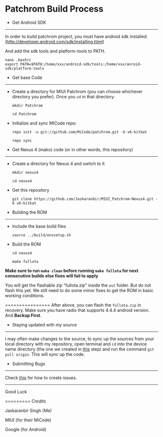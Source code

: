 **Patchrom Build Process**
==========================

* Get Android SDK
------------------

In order to build patchrom project, you must have android sdk installed.(http://developer.android.com/sdk/installing.html)

And add the sdk tools and platform-tools to PATH.

    nano .bashrc
    export PATH=$PATH:/home/xxx/android-sdk/tools:/home/xxx/anroid-sdk/platform-tools

* Get base Code
----------------

* Create a directory for MIUI Patchrom (you can choose whichever directory you prefer). Once you `cd` in that directory:


   `mkdir Patchrom`
    
    `cd Patchrom`



* Initialize and sync MICode repo:

    `repo init -u git://github.com/MiCode/patchrom.git -b v6-kitkat`
    
    `repo sync`

* Get Nexus 4 (mako) code (or in other words, this repository)
---------------------------------------------------------------

* Create a directory for Nexus 4 and switch to it

   `mkdir nexus4`
   
   `cd nexus4`

* Get this repository

   `git clone https://github.com/Jaskaranbir/MIUI_Patchrom-Nexus4.git -b v6-kitkat`

* Building the ROM
-------------------

* Include the base build files

    `source ../build/envsetup.sh`

* Build the ROM

   `cd nexus4`

   `make fullota`

**Make sure to run `make clean` before running `make fullota` for next consecutive builds else fixes will fail to apply**

You will get the flashable zip "fullota.zip" inside the `out` folder. But do not flash this yet. We still need to do some minor fixes to get the ROM in basic working conditions.

================
After above, you can flash the `fullota.zip` in recovery. Make sure you have radio that supports 4.4.4 android version. And **Backup First**.

* Staying updated with my source
--------------------------------

I may often make changes to the source, to sync up the sources from your local directory with my repository, open terminal and `cd` into the device name directory (the one we created in [this][2] step) and run the command `git pull origin`. This will sync up the code.

* Submitting Bugs
-----------------

Check [this][3] for how to create issues.

-----------------------------------

Good Luck

=========
*Credits*

Jaskaranbir Singh (Me)

MIUI (for their MiCode)

Google (for Android)


  [1]: https://github.com/Jaskaranbir/MIUI_Patchrom-Nexus4/tree/v6-kitkat/fixes
  [2]: https://github.com/Jaskaranbir/MIUI_Patchrom-Nexus4#-get-nexus-4-mako-code-or-in-other-words-this-repository
  [3]: https://guides.github.com/features/issues/
